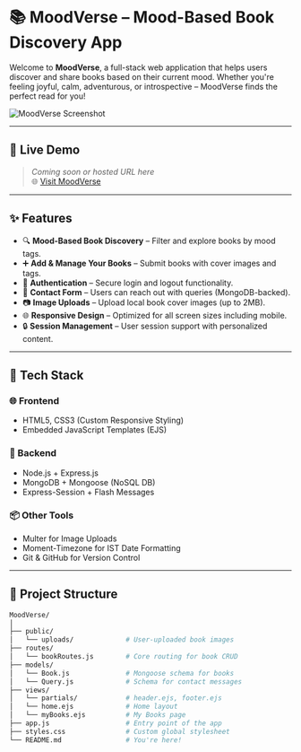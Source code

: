 # 📚 MoodVerse – Mood-Based Book Discovery App

Welcome to **MoodVerse**, a full-stack web application that helps users discover and share books based on their current mood. Whether you're feeling joyful, calm, adventurous, or introspective – MoodVerse finds the perfect read for you!

![MoodVerse Screenshot](public/assets/preview.png)

---

## 🔗 Live Demo
> _Coming soon or hosted URL here_  
> 🌐 [Visit MoodVerse](#)

---

## ✨ Features

- 🔍 **Mood-Based Book Discovery** – Filter and explore books by mood tags.
- ➕ **Add & Manage Your Books** – Submit books with cover images and tags.
- 👤 **Authentication** – Secure login and logout functionality.
- 💬 **Contact Form** – Users can reach out with queries (MongoDB-backed).
- 📷 **Image Uploads** – Upload local book cover images (up to 2MB).
- 🌐 **Responsive Design** – Optimized for all screen sizes including mobile.
- 🔒 **Session Management** – User session support with personalized content.

---

## 🧰 Tech Stack

### 🌐 Frontend
- HTML5, CSS3 (Custom Responsive Styling)
- Embedded JavaScript Templates (EJS)

### 🔧 Backend
- Node.js + Express.js
- MongoDB + Mongoose (NoSQL DB)
- Express-Session + Flash Messages

### 📦 Other Tools
- Multer for Image Uploads
- Moment-Timezone for IST Date Formatting
- Git & GitHub for Version Control

---

## 📁 Project Structure

```bash
MoodVerse/
│
├── public/
│   └── uploads/             # User-uploaded book images
├── routes/
│   └── bookRoutes.js        # Core routing for book CRUD
├── models/
│   └── Book.js              # Mongoose schema for books
│   └── Query.js             # Schema for contact messages
├── views/
│   └── partials/            # header.ejs, footer.ejs
│   └── home.ejs             # Home layout
│   └── myBooks.ejs          # My Books page
├── app.js                   # Entry point of the app
├── styles.css               # Custom global stylesheet
└── README.md                # You're here!
